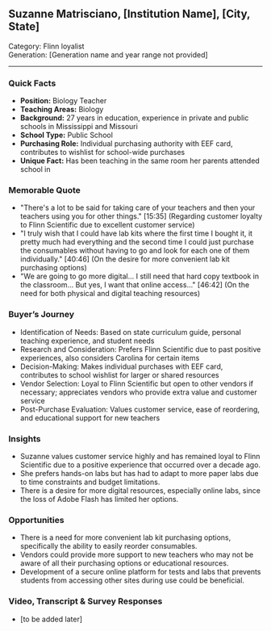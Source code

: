 ## Suzanne Matrisciano, [Institution Name], [City, State]

Category: Flinn loyalist  
Generation: [Generation name and year range not provided]

---

### Quick Facts
- **Position:** Biology Teacher
- **Teaching Areas:** Biology
- **Background:** 27 years in education, experience in private and public schools in Mississippi and Missouri
- **School Type:** Public School
- **Purchasing Role:** Individual purchasing authority with EEF card, contributes to wishlist for school-wide purchases
- **Unique Fact:** Has been teaching in the same room her parents attended school in

### Memorable Quote
- "There's a lot to be said for taking care of your teachers and then your teachers using you for other things." [15:35] (Regarding customer loyalty to Flinn Scientific due to excellent customer service)
- "I truly wish that I could have lab kits where the first time I bought it, it pretty much had everything and the second time I could just purchase the consumables without having to go and look for each one of them individually." [40:46] (On the desire for more convenient lab kit purchasing options)
- "We are going to go more digital... I still need that hard copy textbook in the classroom... But yes, I want that online access..." [46:42] (On the need for both physical and digital teaching resources)

### Buyer’s Journey
- Identification of Needs: Based on state curriculum guide, personal teaching experience, and student needs
- Research and Consideration: Prefers Flinn Scientific due to past positive experiences, also considers Carolina for certain items
- Decision-Making: Makes individual purchases with EEF card, contributes to school wishlist for larger or shared resources
- Vendor Selection: Loyal to Flinn Scientific but open to other vendors if necessary; appreciates vendors who provide extra value and customer service
- Post-Purchase Evaluation: Values customer service, ease of reordering, and educational support for new teachers

### Insights
- Suzanne values customer service highly and has remained loyal to Flinn Scientific due to a positive experience that occurred over a decade ago.
- She prefers hands-on labs but has had to adapt to more paper labs due to time constraints and budget limitations.
- There is a desire for more digital resources, especially online labs, since the loss of Adobe Flash has limited her options.

### Opportunities
- There is a need for more convenient lab kit purchasing options, specifically the ability to easily reorder consumables.
- Vendors could provide more support to new teachers who may not be aware of all their purchasing options or educational resources.
- Development of a secure online platform for tests and labs that prevents students from accessing other sites during use could be beneficial.

### Video, Transcript & Survey Responses
- [to be added later]